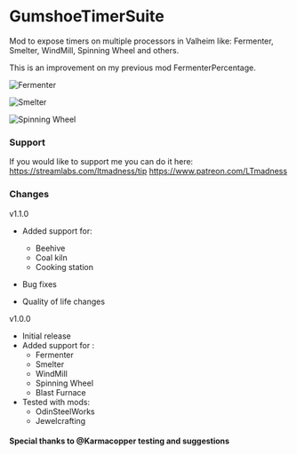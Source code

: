 # GumshoeTimerSuite
Mod to expose timers on multiple processors in Valheim like:
 Fermenter, Smelter, WindMill, Spinning Wheel and others.
 
This is an improvement on my previous mod FermenterPercentage.

![Fermenter](https://camo.githubusercontent.com/f91a0e6471f600a5b4dd6548aacec4b7a7541b14f4d24a429762738dbcd93e39/68747470733a2f2f73382e67696679752e636f6d2f696d616765732f696d616765303165333938306235633832633265612e706e67)

![Smelter](https://camo.githubusercontent.com/a2554f7ed7f07a9ecc0b29948597ed1a10e069a9712254c0b270438c332dff05/68747470733a2f2f6763646e622e706272642e636f2f696d616765732f46416538376d4c41356962382e706e673f6f3d31)

![Spinning Wheel](https://camo.githubusercontent.com/6aa85747284850e82034422ab202b10af1decc159cfc8943278ad4949421b09b/68747470733a2f2f6763646e622e706272642e636f2f696d616765732f5a5052734879765175357a782e706e673f6f3d31)

### Support
If you would like to support me you can do it here: 
https://streamlabs.com/ltmadness/tip
https://www.patreon.com/LTmadness

### Changes
v1.1.0
- Added support for:
	* Beehive
	* Coal kiln
	* Cooking station
	
- Bug fixes
- Quality of life changes

v1.0.0
- Initial release
- Added support for :
	* Fermenter
	* Smelter
	* WindMill
	* Spinning Wheel
	* Blast Furnace
- Tested with mods:
	* OdinSteelWorks
	* Jewelcrafting
	
#### Special thanks to @Karmacopper testing and suggestions
